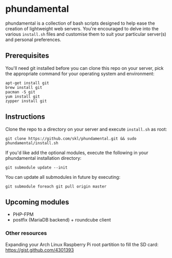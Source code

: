 # phundamental

phundamental is a collection of bash scripts designed to help ease the creation of lightweight
web servers. You're encouraged to delve into the various `install.sh` files and customise them
to suit your particular server(s) and personal preferences.

## Prerequisites

You'll need git installed before you can clone this repo on your server, pick the appropriate
command for your operating system and environment:

    apt-get install git
    brew install git
    pacman -S git
    yum install git
    zypper install git

## Instructions

Clone the repo to a directory on your server and execute `install.sh` as root:

    git clone https://github.com/skl/phundamental.git && sudo phundamental/install.sh

If you'd like add the optional modules, execute the following in your
phundamental installation directory:

    git submodule update --init

You can update all submodules in future by executing:

    git submodule foreach git pull origin master

## Upcoming modules

* PHP-FPM
* postfix (MariaDB backend) + roundcube client

### Other resources

Expanding your Arch Linux Raspberry Pi root partition to fill the SD card: https://gist.github.com/4301393
